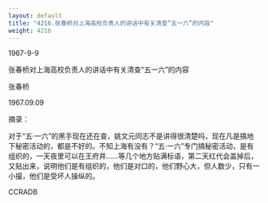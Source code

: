 ```yaml
---
layout: default
title: "4216.张春桥对上海高校负责人的讲话中有关清查“五一六”的内容"
weight: 4216
---
```


1967-9-9

张春桥对上海高校负责人的讲话中有关清查“五一六”的内容

张春桥

1967.09.09

摘录：

对于“五·一六”的黑手现在还在查，姚文元同志不是讲得很清楚吗，现在凡是搞地下秘密活动的，都是不好的。不知上海有没有？“五·一六”专门搞秘密活动，是有组织的，一天夜里可以在王府井……等几个地方贴满标语，第二天红代会盖掉后，又贴出来，说明他们是有组织的，他们是对口的，他们野心大，但人数少，只有一小撮，他们是受坏人操纵的。

CCRADB

